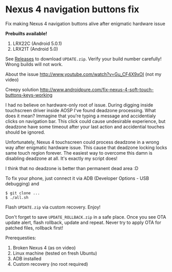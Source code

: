 # Nexus 4 navigation buttons fix
Fix making Nexus 4 navigation buttons alive after enigmatic hardware issue

**Prebuilts available!**

1. LRX22C (Android 5.0.1)
2. LRX21T (Android 5.0)

See [Releases](github.com/gkraynov/nexus-4-navfix/releases) to download `UPDATE.zip`. Verify your build number carefully! Wrong builds will not work.

About the issue http://www.youtube.com/watch?v=Gu_CF4X9xOI (not my video)

Creepy solution http://www.androidpure.com/fix-nexus-4-soft-touch-buttons-keys-working

I had no believe on hardware-only root of issue. During digging inside touchscreen driver inside AOSP I've found deadzone processing. What does it mean? Immagine that you're typing a message and accidentialy clicks on navigation bar. This click could cause undesirable experience, but deadzone have some timeout after your last action and accidential touches should be ignored.

Unfortunately, Nexus 4 touchscreen could process deadzone in a wrong way after enigmatic hardware issue. This cause that deadzone locking locks same touch region forever. The easiest way to overcome this damn is disabling deadzone at all. It's exactly my script does!

I think that no deadzone is better than permanent dead area :D

To fix your phone, just connect it via ADB (Developer Options - USB debugging) and
```
$ git clone ...
$ ./all.sh
```

Flash `UPDATE.zip` via custom recovery. Enjoy!

Don't forget to save `UPDATE_ROLLBACK.zip` in a safe place. Once you see OTA update alert, flash rollback, update and repeat. Never try to apply OTA for patched files, rollback first!

Prerequesties:

1. Broken Nexus 4 (as on video)
2. Linux machine (tested on fresh Ubuntu)
3. ADB installed
4. Custom recovery (no root required)
